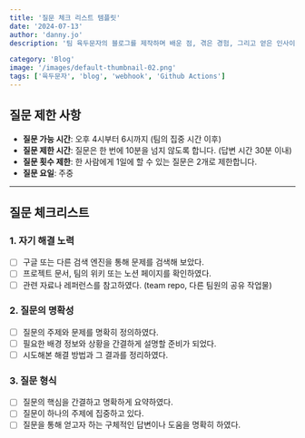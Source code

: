 ```yaml
---
title: '질문 체크 리스트 템플릿'
date: '2024-07-13'
author: 'danny.jo'
description: '팀 육두문자의 블로그를 제작하며 배운 점, 겪은 경험, 그리고 얻은 인사이트를 공유합니다.'

category: 'Blog'
image: '/images/default-thumbnail-02.png'
tags: ['육두문자', 'blog', 'webhook', 'Github Actions']
---
```


## 질문 제한 사항

- **질문 가능 시간**: 오후 4시부터 6시까지 (팀의 집중 시간 이후)
- **질문 제한 시간**: 질문은 한 번에 10분을 넘지 않도록 합니다. (답변 시간 30분 이내)
- **질문 횟수 제한**: 한 사람에게 1일에 할 수 있는 질문은 2개로 제한합니다.
- **질문 요일**: 주중

---

## 질문 체크리스트

### 1. 자기 해결 노력
- [ ] 구글 또는 다른 검색 엔진을 통해 문제를 검색해 보았다.
- [ ] 프로젝트 문서, 팀의 위키 또는 노션 페이지를 확인하였다.
- [ ] 관련 자료나 레퍼런스를 참고하였다. (team repo, 다른 팀원의 공유 작업물)

### 2. 질문의 명확성
- [ ] 질문의 주제와 문제를 명확히 정의하였다.
- [ ] 필요한 배경 정보와 상황을 간결하게 설명할 준비가 되었다.
- [ ] 시도해본 해결 방법과 그 결과를 정리하였다.

### 3. 질문 형식
- [ ] 질문의 핵심을 간결하고 명확하게 요약하였다.
- [ ] 질문이 하나의 주제에 집중하고 있다.
- [ ] 질문을 통해 얻고자 하는 구체적인 답변이나 도움을 명확히 하였다.
